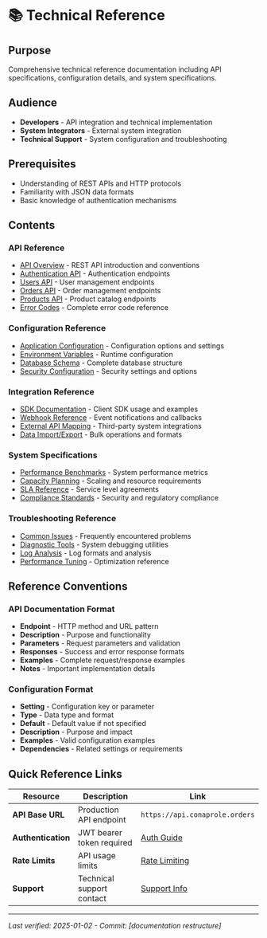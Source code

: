 # 📚 Technical Reference

## Purpose

Comprehensive technical reference documentation including API specifications, configuration details, and system specifications.

## Audience

- **Developers** - API integration and technical implementation
- **System Integrators** - External system integration
- **Technical Support** - System configuration and troubleshooting

## Prerequisites

- Understanding of REST APIs and HTTP protocols
- Familiarity with JSON data formats
- Basic knowledge of authentication mechanisms

## Contents

### API Reference

- [API Overview](./api-overview.md) - REST API introduction and conventions
- [Authentication API](./authentication-api.md) - Authentication endpoints
- [Users API](./users-api.md) - User management endpoints
- [Orders API](./orders-api.md) - Order management endpoints
- [Products API](./products-api.md) - Product catalog endpoints
- [Error Codes](./error-codes.md) - Complete error code reference

### Configuration Reference

- [Application Configuration](./app-config.md) - Configuration options and settings
- [Environment Variables](./environment-variables.md) - Runtime configuration
- [Database Schema](./database-schema.md) - Complete database structure
- [Security Configuration](./security-config.md) - Security settings and options

### Integration Reference

- [SDK Documentation](./sdk-docs.md) - Client SDK usage and examples
- [Webhook Reference](./webhooks.md) - Event notifications and callbacks
- [External API Mapping](./external-apis.md) - Third-party system integrations
- [Data Import/Export](./data-exchange.md) - Bulk operations and formats

### System Specifications

- [Performance Benchmarks](./performance-specs.md) - System performance metrics
- [Capacity Planning](./capacity-planning.md) - Scaling and resource requirements
- [SLA Reference](./sla-reference.md) - Service level agreements
- [Compliance Standards](./compliance.md) - Security and regulatory compliance

### Troubleshooting Reference

- [Common Issues](./common-issues.md) - Frequently encountered problems
- [Diagnostic Tools](./diagnostic-tools.md) - System debugging utilities
- [Log Analysis](./log-analysis.md) - Log formats and analysis
- [Performance Tuning](./performance-tuning.md) - Optimization reference

## Reference Conventions

### API Documentation Format

- **Endpoint** - HTTP method and URL pattern
- **Description** - Purpose and functionality
- **Parameters** - Request parameters and validation
- **Responses** - Success and error response formats
- **Examples** - Complete request/response examples
- **Notes** - Important implementation details

### Configuration Format

- **Setting** - Configuration key or parameter
- **Type** - Data type and format
- **Default** - Default value if not specified
- **Description** - Purpose and impact
- **Examples** - Valid configuration examples
- **Dependencies** - Related settings or requirements

## Quick Reference Links

| Resource | Description | Link |
|----------|-------------|------|
| **API Base URL** | Production API endpoint | `https://api.conaprole.orders` |
| **Authentication** | JWT bearer token required | [Auth Guide](../security/authentication.md) |
| **Rate Limits** | API usage limits | [Rate Limiting](./rate-limits.md) |
| **Support** | Technical support contact | [Support Info](./support.md) |

---

*Last verified: 2025-01-02 - Commit: [documentation restructure]*
